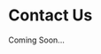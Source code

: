 <div style={{ textAlign: 'center', padding: '4rem 0' }}>
<h1>Contact Us </h1>
<p>Coming Soon...</p>
</div>